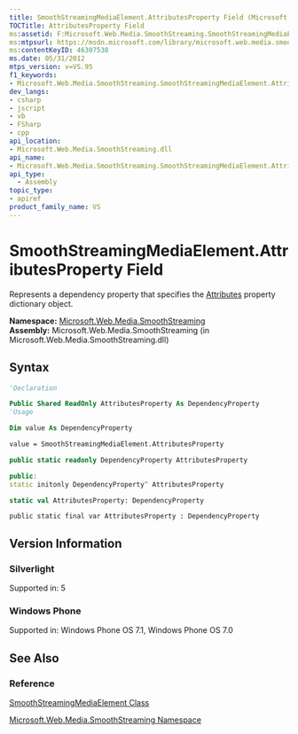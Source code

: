 ```yaml
---
title: SmoothStreamingMediaElement.AttributesProperty Field (Microsoft.Web.Media.SmoothStreaming)
TOCTitle: AttributesProperty Field
ms:assetid: F:Microsoft.Web.Media.SmoothStreaming.SmoothStreamingMediaElement.AttributesProperty
ms:mtpsurl: https://msdn.microsoft.com/library/microsoft.web.media.smoothstreaming.smoothstreamingmediaelement.attributesproperty(v=VS.95)
ms:contentKeyID: 46307538
ms.date: 05/31/2012
mtps_version: v=VS.95
f1_keywords:
- Microsoft.Web.Media.SmoothStreaming.SmoothStreamingMediaElement.AttributesProperty
dev_langs:
- csharp
- jscript
- vb
- FSharp
- cpp
api_location:
- Microsoft.Web.Media.SmoothStreaming.dll
api_name:
- Microsoft.Web.Media.SmoothStreaming.SmoothStreamingMediaElement.AttributesProperty
api_type:
  - Assembly
topic_type:
- apiref
product_family_name: VS
---
```


# SmoothStreamingMediaElement.AttributesProperty Field

Represents a dependency property that specifies the [Attributes](smoothstreamingmediaelement-attributes-property-microsoft-web-media-smoothstreaming_1.md) property dictionary object.

**Namespace:**  [Microsoft.Web.Media.SmoothStreaming](microsoft-web-media-smoothstreaming-namespace_1.md)  
**Assembly:**  Microsoft.Web.Media.SmoothStreaming (in Microsoft.Web.Media.SmoothStreaming.dll)

## Syntax

```vb
'Declaration

Public Shared ReadOnly AttributesProperty As DependencyProperty
'Usage

Dim value As DependencyProperty

value = SmoothStreamingMediaElement.AttributesProperty
```

```csharp
public static readonly DependencyProperty AttributesProperty
```

```cpp
public:
static initonly DependencyProperty^ AttributesProperty
```

``` fsharp
static val AttributesProperty: DependencyProperty
```

```jscript
public static final var AttributesProperty : DependencyProperty
```

## Version Information

### Silverlight

Supported in: 5  

### Windows Phone

Supported in: Windows Phone OS 7.1, Windows Phone OS 7.0  

## See Also

### Reference

[SmoothStreamingMediaElement Class](smoothstreamingmediaelement-class-microsoft-web-media-smoothstreaming_1.md)

[Microsoft.Web.Media.SmoothStreaming Namespace](microsoft-web-media-smoothstreaming-namespace_1.md)
